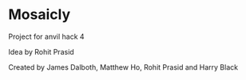# Mosaicly

Project for anvil hack 4

Idea by Rohit Prasid

Created by James Dalboth, Matthew Ho, Rohit Prasid and Harry Black
